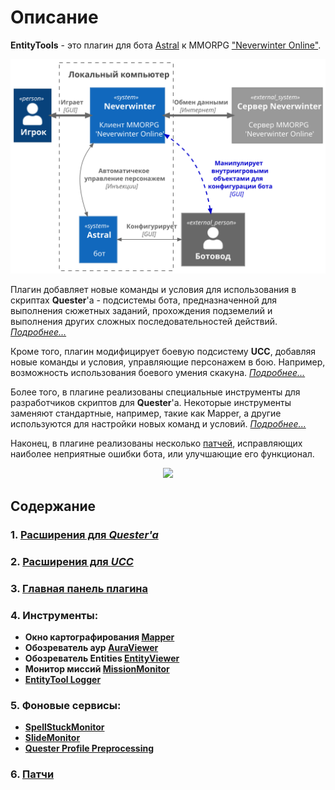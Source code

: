 # **Описание**
**EntityTools** - это плагин для бота [Astral](https://www.neverwinter-bot.com/forums/index.php) к MMORPG ["Neverwinter Online"](https://www.arcgames.com/en/games/neverwinter/news).

<p align="center"><img src="General/diagrams/C4-Context-RU.svg"></p>

Плагин добавляет новые команды и условия для использования в скриптах **Quester**'a - подсистемы бота, предназначенной для выполнения сюжетных заданий, прохождения подземелий и выполнения других сложных последовательностей действий. [*Подробнее...*](Quester/EntityTools-QuesterExtensions-RU.md)

Кроме того, плагин модифицирует боевую подсистему **UCC**, добавляя новые команды и условия, управляющие персонажем в бою. Например, возможность использования боевого умения скакуна. [*Подробнее...*](Ucc/EntityTools-UccExtensions-RU.md)

Более того, в плагине реализованы специальные инструменты для разработчиков скриптов для **Quester**'а. Некоторые инструменты заменяют стандартные, например, такие как Mapper, а другие используются для настройки новых команд и условий. [*Подробнее...*](Patches/Mapper/Mapper-RU.md)

Наконец, в плагине реализованы несколько [патчей](Patches/Overview-RU.md), исправляющих наиболее неприятные ошибки бота, или улучшающие его функционал.

<p align="center"><img src="General/diagrams/С4-Component-RU.svg"></p>

## **Содержание**
### **1. [Расширения для *Quester'a*](Quester/EntityTools-QuesterExtensions-RU.md)**
### **2. [Расширения для *UCC*](Ucc/EntityTools-UccExtensions-RU.md)**
### **3. [Главная панель плагина](MainPanel/Overview-RU.md)**
### **4. Инструменты:**
- **Окно картографирования [Mapper](Patches/Mapper/Mapper-RU.md)** 
- **Обозреватель аур [AuraViewer](MainPanel/AuraViewer-RU.md#ref-AuraViewer)**
- **Обозреватель Entities [EntityViewer](General/EntityIdentification-RU.md#ref-EntityViewer)**
- **Монитор миссий [MissionMonitor](MainPanel/MissionMonitor-RU.md)**
- **[EntityTool Logger](MainPanel/img/Utilites/Logger.png)**
<!-- - **[Редактор CustomRegionSet](General/CustomRegionSet-RU.md#ref-CustomRegionSet-Editor)** -->
<!-- - **[Помощник зачарования (EnchantHelper)](MainPanel/EnchantHelper-RU.md)**   -->

### **5. Фоновые сервисы:**
- **[SpellStuckMonitor](MainPanel/UnstuckSpells-RU.md)**
- **[SlideMonitor](MainPanel/img/Settings/SlideMonitor.png)**
- **[Quester Profile Preprocessing](MainPanel/QuesterProfilePreprocessing-RU.md)**

### **6. [Патчи](Patches/Overview-RU.md)**
